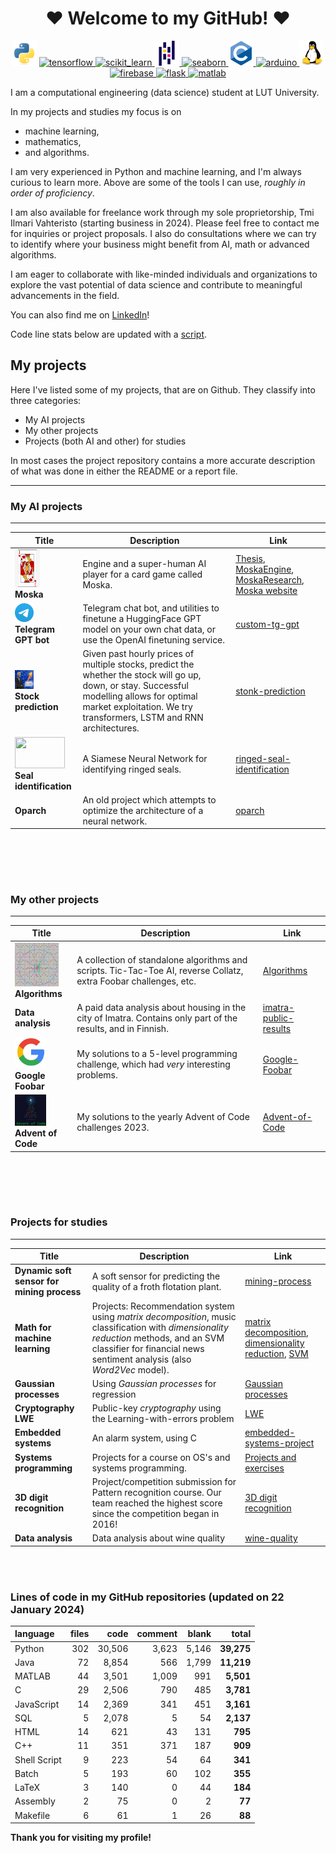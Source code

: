 <h1 style="text-align: center;"> ❤️ Welcome to my GitHub! ❤️</h1>

<p align="center"> <img src="https://raw.githubusercontent.com/devicons/devicon/master/icons/python/python-original.svg" alt="python" width="40" height="40"/> <a href="https://www.tensorflow.org" target="_blank" rel="noreferrer"> <img src="https://www.vectorlogo.zone/logos/tensorflow/tensorflow-icon.svg" alt="tensorflow" width="40" height="40"/> <a href="https://scikit-learn.org/" target="_blank" rel="noreferrer"> <img src="https://upload.wikimedia.org/wikipedia/commons/0/05/Scikit_learn_logo_small.svg" alt="scikit_learn" width="40" height="40"/> <a href="https://pandas.pydata.org/" target="_blank" rel="noreferrer"> <img src="https://raw.githubusercontent.com/devicons/devicon/2ae2a900d2f041da66e950e4d48052658d850630/icons/pandas/pandas-original.svg" alt="pandas" width="40" height="40"/> <a href="https://seaborn.pydata.org/" target="_blank" rel="noreferrer"> <img src="https://seaborn.pydata.org/_images/logo-mark-lightbg.svg" alt="seaborn" width="40" height="40"/> </a> <a href="https://www.cprogramming.com/" target="_blank" rel="noreferrer"> <img src="https://raw.githubusercontent.com/devicons/devicon/master/icons/c/c-original.svg" alt="c" width="40" height="40"/> <a href="https://www.arduino.cc/" target="_blank" rel="noreferrer"> <img src="https://cdn.worldvectorlogo.com/logos/arduino-1.svg" alt="arduino" width="40" height="40"/> </a> <a href="https://www.linux.org/" target="_blank" rel="noreferrer"> <img src="https://raw.githubusercontent.com/devicons/devicon/master/icons/linux/linux-original.svg" alt="linux" width="40" height="40"/> </a> </a> <a href="https://firebase.google.com/" target="_blank" rel="noreferrer"> <img src="https://www.vectorlogo.zone/logos/firebase/firebase-icon.svg" alt="firebase" width="40" height="40"/> </a> <a href="https://flask.palletsprojects.com/" target="_blank" rel="noreferrer"> <img src="https://www.vectorlogo.zone/logos/pocoo_flask/pocoo_flask-icon.svg" alt="flask" width="40" height="40"/> </a> <a href="https://www.mathworks.com/" target="_blank" rel="noreferrer"> <img src="https://upload.wikimedia.org/wikipedia/commons/2/21/Matlab_Logo.png" alt="matlab" width="40" height="40"/> </a> </a> <a href="https://www.python.org" target="_blank" rel="noreferrer"> </a> </a> </a> </p>
I am a computational engineering (data science) student at LUT University.

In my projects and studies my focus is on
- machine learning,
- mathematics,
- and algorithms.

I am very experienced in Python and machine learning, and I'm always curious to learn more. Above are some of the tools I can use, *roughly in order of proficiency*.

I am also available for freelance work through my sole proprietorship, Tmi Ilmari Vahteristo (starting business in 2024). Please feel free to contact me for inquiries or project proposals. I also do consultations where we can try to identify where your business might benefit from AI, math or advanced algorithms.

I am eager to collaborate with like-minded individuals and organizations to explore the vast potential of data science and contribute to meaningful advancements in the field.

You can also find me on [LinkedIn](https://www.linkedin.com/in/ilmariv/)!

Code line stats below are updated with a [script](https://github.com/ilmari99/update-code-count-table).


## My projects
Here I've listed some of my projects, that are on Github. They classify into three categories:
* My AI projects
* My other projects
* Projects (both AI and other) for studies

In most cases the project repository contains a more accurate description of what was done in either the README or a report file.


---
### **My AI projects**
---
<!-- Projects in AI table markdown-->
| Title | Description | Link |
| --- | --- | --- |
|<img src= "img/jack-of-hearts.png" width ="40" height="60"><br>**Moska** | Engine and a super-human AI player for a card game called Moska. | [Thesis](https://urn.fi/URN:NBN:fi-fe2023051644576), [MoskaEngine](https://github.com/ilmari99/MoskaEngine), [MoskaResearch](https://github.com/ilmari99/MoskaResearch), [Moska website](https://www.moska-online.com/)
|<img src="img/tg-logo.webp" width="30" height="30"><br>**Telegram GPT bot** | Telegram chat bot, and utilities to finetune a HuggingFace GPT model on your own chat data, or use the OpenAI finetuning service. | [custom-tg-gpt](https://github.com/ilmari99/TGBOT_FIN_GPT)
|<img src="img/stonks_image.png" width="30" height="30"><br>**Stock prediction** | Given past hourly prices of multiple stocks, predict the whether the stock will go up, down, or stay. Successful modelling allows for optimal market exploitation. We try transformers, LSTM and RNN architectures. | [stonk-prediction](https://github.com/ilmari99/stonk-prediction)
|<img src="img/norppakivella.jpg" width="80" height="50"><br>**Seal identification**| A Siamese Neural Network for identifying ringed seals. | [ringed-seal-identification](https://github.com/ilmari99/ringed-seal-identification)
|**Oparch** | An old project which attempts to optimize the architecture of a neural network. | [oparch](https://github.com/ilmari99/oparch)


<br></br>
---
### **My other projects**
---

<!-- Other own projects -->
| Title | Description | Link |
| --- | --- | --- |
|<img src="img/alg-logo.png" width="70" height="70"><br>**Algorithms** | A collection of standalone algorithms and scripts. Tic-Tac-Toe AI, reverse Collatz, extra Foobar challenges, etc. | [Algorithms](https://github.com/ilmari99/algorithms)
| **Data analysis** | A paid data analysis about housing in the city of Imatra. Contains only part of the results, and in Finnish. | [imatra-public-results](https://github.com/ilmari99/imatra-public-results)
|<img src="img/google_g.png" width="50" height="50"><br>**Google Foobar** | My solutions to a 5-level programming challenge, which had *very* interesting problems. | [Google-Foobar](https://github.com/ilmari99/google-foobar)
|<img src="img/advent-of-code-image.png" width="50" height="50"><br> **Advent of Code** | My solutions to the yearly Advent of Code challenges 2023. | [Advent-of-Code](https://github.com/ilmari99/advent-of-code23)

<br></br>
---
### **Projects for studies**
---
<!-- Projects done for studies> -->
| Title | Description | Link |
| --- | --- | --- |
|**Dynamic soft sensor for mining process** | A soft sensor for predicting the quality of a froth flotation plant. | [mining-process](https://github.com/ilmari99/MiningProcessData)
|**Math for machine learning** | Projects: Recommendation system using *matrix decomposition*, music classification with *dimensionality reduction* methods, and an SVM classifier for financial news sentiment analysis (also *Word2Vec* model). | [matrix decomposition](https://github.com/ilmari99/M4ML-recommendation-algorithm), [dimensionality reduction](https://github.com/ilmari99/M4ML-dim-reduction), [SVM](https://github.com/ilmari99/M4ML-SVM)
| **Gaussian processes** | Using *Gaussian processes* for regression | [Gaussian processes](https://github.com/ilmari99/GaussianProcessRegression)
| **Cryptography LWE** | Public-key *cryptography* using the Learning-with-errors problem | [LWE](https://github.com/ilmari99/learning-with-errors)
| **Embedded systems** | An alarm system, using C | [embedded-systems-project](https://github.com/ilmari99/embedded-systems-project)
| **Systems programming** | Projects for a course on OS's and systems programming. | [Projects and exercises](https://github.com/ilmari99/Sys-prog-ex)
| **3D digit recognition** | Project/competition submission for Pattern recognition course. Our team reached the highest score since the competition began in 2016! | [3D digit recognition](https://github.com/ilmari99/DigitRecognition3D)
| **Data analysis** | Data analysis about wine quality | [wine-quality](https://github.com/ilmari99/Wine-analysis)


<br></br>

### Lines of code in my GitHub repositories (updated on 22 January 2024)
| language | files | code | comment | blank | total |
| :--- | ---: | ---: | ---: | ---: | ---: |
| Python | 302 | 30,506 | 3,623 | 5,146 | **39,275** |
| Java | 72 | 8,854 | 566 | 1,799 | **11,219** |
| MATLAB | 44 | 3,501 | 1,009 | 991 | **5,501** |
| C | 29 | 2,506 | 790 | 485 | **3,781** |
| JavaScript | 14 | 2,369 | 341 | 451 | **3,161** |
| SQL | 5 | 2,078 | 5 | 54 | **2,137** |
| HTML | 14 | 621 | 43 | 131 | **795** |
| C++ | 11 | 351 | 371 | 187 | **909** |
| Shell Script | 9 | 223 | 54 | 64 | **341** |
| Batch | 5 | 193 | 60 | 102 | **355** |
| LaTeX | 3 | 140 | 0 | 44 | **184** |
| Assembly | 2 | 75 | 0 | 2 | **77** |
| Makefile | 6 | 61 | 1 | 26 | **88** |




**Thank you for visiting my profile!**


